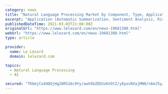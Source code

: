 ```yaml
---
category: news
title: "Natural Language Processing Market by Component, Type, Application, Deployment Mode, Organization Size, Vertical, and Region - Global Forecast to 2026"
excerpt: "Application (Automatic Summarization, Sentiment Analysis, Risk & Threat Detection), Deployment Mode, Organization Size, Vertical, and Region - Global Forecast to"
publishedDateTime: 2021-03-03T21:08:00Z
originalUrl: "https://www.lelezard.com/en/news-19681380.html"
webUrl: "https://www.lelezard.com/en/news-19681380.html"
type: article

provider:
  name: Le Lézard
  domain: lelezard.com

topics:
  - Natural Language Processing
  - AI

secured: "TKbmjCo4UQOjHg28R516c9Yy/awV4bZDEUzKnOtZ/y8yovRXajMN0/n6mJ5y/YXuRxYegldysVS5AbMVV4XwzKiws82/lt81R2S+cOiahFuhzdFara1jXHvgseoYY+WL6piaClnr0C57EkPzJxRvVkxZyzigHmdGr39g2cA08UDdW8Y8UuXJdcKFd2c1tLR0+gPIU8ygg+kREZdSKi50bq72mqw+XzEOA03s9exTztZv+o5f/lIn17SD0ITT9GsW+diKlGcSU4XLyimzdiYsniNxlT1tNvrbphbKqCJTw5a1FVWmyWj5Gnu3KRGhGwt8E5kuXsXi4uvB5vvNTyx+AL0aQFsAKvGRDynhn3Js9nM=;eONUXd/GrB9QLd+WMuy/Bg=="
---
```



